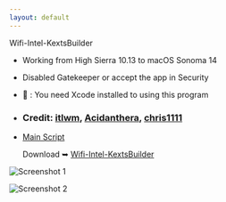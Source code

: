 ```yaml
---
layout: default
---
```


Wifi-Intel-KextsBuilder

- Working from High Sierra 10.13 to macOS Sonoma 14
- Disabled Gatekeeper or accept the app in Security
- 🚫 : You need Xcode installed to using this program
- ### Credit: [itlwm](https://github.com/OpenIntelWireless/itlwm), [Acidanthera](https://github.com/acidanthera), [chris1111](https://github.com/chris1111)
- [Main Script](https://github.com/chris1111/Wifi-Intel-KextsBuilder/blob/Master/Resources/script)

  Download ➥ [Wifi-Intel-KextsBuilder](https://github.com/chris1111/Wifi-Intel-KextsBuilder/releases/tag/V1)
  
![Screenshot 1](https://github.com/chris1111/Wifi-Intel-KextsBuilder/assets/6248794/4ed8dfca-910f-4950-b049-255645da48a7)

![Screenshot 2](https://github.com/chris1111/Wifi-Intel-KextsBuilder/assets/6248794/2c7b87ec-9d3b-4577-94eb-5b5c51a17c51)
